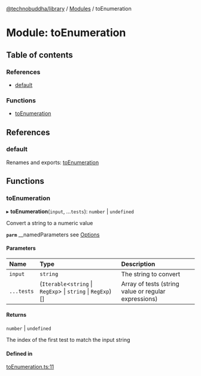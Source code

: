 [@technobuddha/library](../../README.md) / [Modules](../Modules.md) / toEnumeration

# Module: toEnumeration

## Table of contents

### References

- [default](toEnumeration.md#default)

### Functions

- [toEnumeration](toEnumeration.md#toenumeration)

## References

### default

Renames and exports: [toEnumeration](toEnumeration.md#toenumeration)

## Functions

### toEnumeration

▸ **toEnumeration**(`input`, ...`tests`): `number` \| `undefined`

Convert a string to a numeric value

**`parm`** __namedParameters see [Options](almostEquals.md#options)

#### Parameters

| Name | Type | Description |
| :------ | :------ | :------ |
| `input` | `string` | The string to convert |
| `...tests` | (`Iterable`<`string` \| `RegExp`\> \| `string` \| `RegExp`)[] | Array of tests (string value or regular expressions) |

#### Returns

`number` \| `undefined`

The index of the first test to match the input string

#### Defined in

[toEnumeration.ts:11](../../src/toEnumeration.ts#L11)
